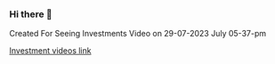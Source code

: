### Hi there 👋

Created For Seeing Investments Video on 29-07-2023 July 05-37-pm

[Investment videos link](https://saravana2021.github.io/investT/)

<!--
**saravana2021/saravana2021** is a ✨ _special_ ✨ repository because its `README.md` (this file) appears on your GitHub profile.

Here are some ideas to get you started:

- 🔭 I’m currently working on ...
- 🌱 I’m currently learning ...
- 👯 I’m looking to collaborate on ...
- 🤔 I’m looking for help with ...
- 💬 Ask me about ...
- 📫 How to reach me: ...
- 😄 Pronouns: ...
- ⚡ Fun fact: ...
-->
